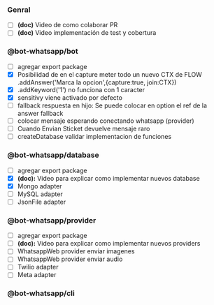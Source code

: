 ### Genral
- [ ] __(doc)__ Video de como colaborar PR
- [ ] __(doc)__ Video implementación de test y cobertura

### @bot-whatsapp/bot
- [ ] agregar export package
- [X] Posibilidad de en el capture meter todo un nuevo CTX  de FLOW .addAnswer('Marca la opcion',{capture:true, join:CTX})
- [X] .addKeyword('1') no funciona con 1 caracter
- [X] sensitivy viene activado por defecto
- [ ] fallback respuesta en hijo: Se puede colocar en option el ref de la answer fallback
- [ ] colocar mensaje esperando conectando whatsapp (provider)
- [ ] Cuando Envian Sticket devuelve mensaje raro
- [ ] createDatabase validar implementacion de funciones

### @bot-whatsapp/database
- [ ] agregar export package
- [X] __(doc):__ Video para explicar como implementar nuevos database
- [X] Mongo adapter
- [ ] MySQL adapter
- [ ] JsonFile adapter

### @bot-whatsapp/provider
- [ ] agregar export package
- [ ] __(doc):__ Video para explicar como implementar nuevos providers
- [ ] WhatsappWeb provider enviar imagenes
- [ ] WhatsappWeb provider enviar audio
- [ ] Twilio adapter
- [ ] Meta adapter

### @bot-whatsapp/cli
